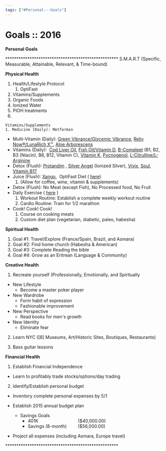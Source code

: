 ```yaml
---
tags: ["#Personal---Goals"]
---
```

# Goals :: 2016

**Personal Goals**

\*\*\*\*\*\*\*\*\*\*\*\*\*\*\*\*\*\*\*\*\*\*\*\*\*\*\*\*\*\*\*\*\*\*\*\*\*\*\*\*\*\*\*\*\*\*\*\*\*\*\*
S.M.A.R.T (Specific, Measurable, Attainable, Relevant, & Time-bound)

**Physical Health**

1. Health/Lifestyle Protocol
	1. OptiFast
2. Vitamins/Supplements
3. Organic Foods
4. Ionized Water
5. PIOH treatments
6. 

	Vitamins/Supplements
	1. Medicine (Daily): Metformin
* Multi-Vitamin (Daily): [Green Vibrance/Glycemic Vibrance](http://www.vibranthealth.com/green-vibrance/product-pages/green-vibrance/), [Reliv Now®/LunaRich X™](https://reliv.com/p/super-pack), [Aloe Arborescens](http://www.aloeproductscenter.com/)
* Vitamins (Daily):  [Cod Liver Oil](http://www.greenpasture.org/public/Products/CodLiverOil/), [Fish Oil/Vitamin D](http://www.carlsonlabs.com/p-207-solar-d-gems-4000-iu.aspx), [B-Compleet](http://www.carlsonlabs.com/p-110-b-compleet.aspx) (B1, B2, B3 (Niacin), B6, B12, Vitamin C), [Vitamin K](https://www.standardprocess.com/Products/Standard-Process/Cruciferous-Complete%20/l%20.VmnYsOLo7g1), [Pycnogenol](http://www.iherb.com/Healthy-Origins-Pycnogenol-150-mg-120-Veggie-Caps/51439), [L-Citrulline/L-Arginine](http://www.iherb.com/Source-Naturals-L-Arginine-L-Citrulline-Complex-1-000-mg-240-Tablets/19144)
* Detox (Flush): [Protandim](http://www.lifevantage.com/) , [Silver Angel](http://www.silverorganic.com/) (Ionized Silver), [Vivix](https://www.shaklee.com/us/en/shop/healthysolutions/cellularaging/product-_p_vivix_p_), [Soul](http://rainintl.com/soul/), [Vitamin B17](http://shop.apricotsfromgod.info/)
* Juice (Flush): [Xango](https://www.xango.com/), 
	OptiFast Diet ( [here](http://www.ncl.ac.uk/magres/research/diabetes/documents/StudyRecipes.pdf))
	1. (Allow for coffee, wine, vitamin & supplements)
* Detox (Flush): No Meat (except Fish), No Processed food, No Fruit
* Daily Exercise ( [here](http://www.bodybuilding.com/) )
	1. Workout Routine: Establish a complete weekly workout routine
	2. Cardio Routine: Train for 1/2 marathon
* Cook! Cook! Cook!
	1. Course on cooking meats
	2. Custom diet plan (vegetarian, diabetic, paleo, habesha)

**Spiritual Health**

1. Goal #1: Travel/Explore (France/Spain, Brazil, and Asmara)
2. Goal #2: Find home church (Habesha & American)
3. Goal #3: Complete Reading the bible
4. Goal #4: Grow as an Eritrean (Language & Community)

**Creative Health**
1) Recreate yourself (Professionally, Emotionally, and Spiritually

* New Lifestyle
	* Become a master poker player
* New Wardrobe
	* Form habit of expression
	* Fashionable improvement
* New Perspective
	* Read books for men's growth
* New Identity
	* Eliminate fear

2) Learn NYC (\[8\] Museums, Art/Historic Sites, Boutiques, Restaurants)

3) Bass guitar lessons

**Financial Health**

1) Establish Financial Independence

* Learn to profitably trade stocks/options/day trading

2) Identify/Establish personal budget

* Inventory complete personal expenses by 5/1

* Establish 2015 annual budget plan
	* Savings Goals
		* 401K                                ($40,000.00)
		* Savings (8-month)         ($56,000.00)
* Project all expenses (including Asmara, Europe travel)

\*\*\*\*\*\*\*\*\*\*\*\*\*\*\*\*\*\*\*\*\*\*\*\*\*\*\*\*\*\*\*\*\*\*\*\*\*\*\*\*\*\*\*\*\*\*\*\*\*\*\*
